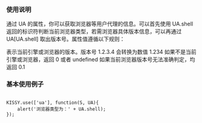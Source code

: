 ### 使用说明

通过 UA 的属性，你可以获取浏览器等用户代理的信息。可以首先使用 UA.shell 返回的标识符判断当前浏览器类型，若需浏览器具体版本信息，可以再通过 UA[UA.shell] 取出版本号。属性值遵循以下规则：

表示当前引擎或浏览器的版本。版本号 1.2.3.4 会转换为数值 1.234
如果不是当前引擎或浏览器，返回 0 或者 undefined
如果当前浏览器版本号无法准确判定，均返回 0.1

### 基本使用例子

```

KISSY.use(['ua'], function(S, UA){
	alert('浏览器类型为：' + UA.shell);
});
```